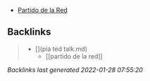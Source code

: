 - [Partido de la Red](http://partidodelared.org/)

## Backlinks

> - [](pia ted talk.md)
>   - [[partido de la red]]

_Backlinks last generated 2022-01-28 07:55:20_
